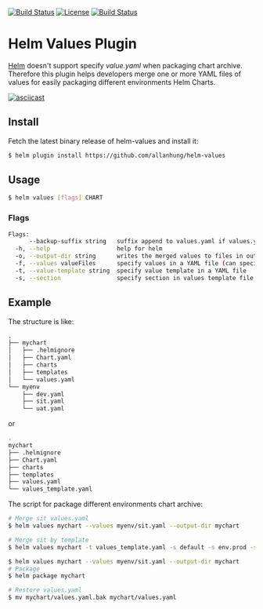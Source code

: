 [![Build Status](https://travis-ci.org/shihyuho/helm-values.svg?branch=master)](https://travis-ci.org/shihyuho/helm-values)
[![License](https://img.shields.io/badge/License-Apache%202.0-blue.svg)](https://github.com/shihyuho/helm-values/blob/master/LICENSE)
[![Build Status](https://github-basic-badges.herokuapp.com/release/shihyuho/helm-values.svg)](https://github.com/shihyuho/helm-values/releases)

# Helm Values Plugin

[Helm](https://github.com/helm/helm) doesn't support specify *value.yaml* when packaging chart archive. Therefore this plugin helps developers merge one or more YAML files of values for easily packaging different environments Helm Charts.

[![asciicast](https://asciinema.org/a/195778.png)](https://asciinema.org/a/195778)

## Install

Fetch the latest binary release of helm-values and install it:
 
```sh
$ helm plugin install https://github.com/allanhung/helm-values
```

## Usage
 
```sh
$ helm values [flags] CHART
```

### Flags

```sh
Flags:
      --backup-suffix string   suffix append to values.yaml if values.yaml already exist in output-dir (default ".bak")
  -h, --help                   help for helm
  -o, --output-dir string      writes the merged values to files in output-dir instead of stdout
  -f, --values valueFiles      specify values in a YAML file (can specify multiple) (default [])
  -t, --value-template string  specify value template in a YAML file
  -s, --section                specify section in values template file (can specify multiple)
```

## Example

The structure is like:

```sh
.
├── mychart
│   ├── .helmignore
│   ├── Chart.yaml
│   ├── charts
│   ├── templates
│   └── values.yaml
└── myenv
    ├── dev.yaml
    ├── sit.yaml
    └── uat.yaml
```
or

```sh
.
mychart
├── .helmignore
├── Chart.yaml
├── charts
├── templates
├── values.yaml
└── values_template.yaml
```

The script for package different environments chart archive:

```sh
# Merge sit values.yaml
$ helm values mychart --values myenv/sit.yaml --output-dir mychart

# Merge sit by template
$ helm values mychart -t values_template.yaml -s default -s env.prod -s service.mysvc --output-dir mychart

$ helm values mychart --values myenv/sit.yaml --output-dir mychart
# Package
$ helm package mychart

# Restore values.yaml
$ mv mychart/values.yaml.bak mychart/values.yaml
```
